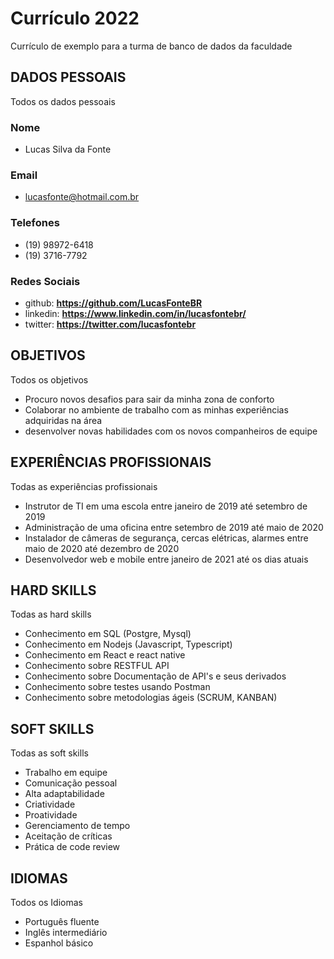 # Currículo 2022

Currículo de exemplo para a turma de banco de dados da faculdade 

## **DADOS PESSOAIS**

Todos os dados pessoais

### Nome
- Lucas Silva da Fonte

### Email
- lucasfonte@hotmail.com.br

### Telefones
- (19) 98972-6418
- (19) 3716-7792

### Redes Sociais 
- github: **https://github.com/LucasFonteBR**
- linkedin: **https://www.linkedin.com/in/lucasfontebr/**
- twitter: **https://twitter.com/lucasfontebr**

## **OBJETIVOS**

Todos os objetivos

- Procuro novos desafios para sair da minha zona de conforto
- Colaborar no ambiente de trabalho com as minhas experiências adquiridas na área
- desenvolver novas habilidades com os novos companheiros de equipe

## **EXPERIÊNCIAS PROFISSIONAIS**
 
Todas as experiências profissionais
 
- Instrutor de TI em uma escola entre janeiro de 2019 até setembro de 2019
- Administração de uma oficina entre setembro de 2019 até maio de 2020
- Instalador de câmeras de segurança, cercas elétricas, alarmes entre maio de 2020 até dezembro de 2020
- Desenvolvedor web e mobile entre janeiro de 2021 até os dias atuais

## **HARD SKILLS**

Todas as hard skills

- Conhecimento em SQL (Postgre, Mysql)
- Conhecimento em Nodejs (Javascript, Typescript)
- Conhecimento em React e react native
- Conhecimento sobre RESTFUL API
- Conhecimento sobre Documentação de API's e seus derivados
- Conhecimento sobre testes usando Postman
- Conhecimento sobre metodologias ágeis (SCRUM, KANBAN)

## **SOFT SKILLS**

Todas as soft skills

- Trabalho em equipe
- Comunicação pessoal
- Alta adaptabilidade
- Criatividade
- Proatividade
- Gerenciamento de tempo
- Aceitação de críticas
- Prática de code review

## **IDIOMAS**
Todos os Idiomas

- Português fluente
- Inglês intermediário
- Espanhol básico
